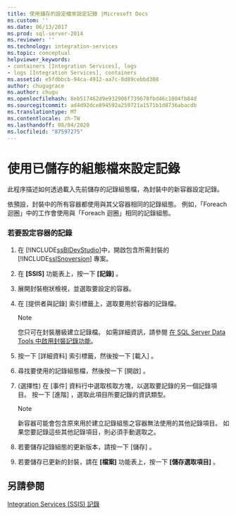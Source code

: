 ```yaml
---
title: 使用儲存的設定檔來設定記錄 |Microsoft Docs
ms.custom: ''
ms.date: 06/13/2017
ms.prod: sql-server-2014
ms.reviewer: ''
ms.technology: integration-services
ms.topic: conceptual
helpviewer_keywords:
- containers [Integration Services], logs
- logs [Integration Services], containers
ms.assetid: e5fdbbcb-94ca-4912-aa7c-0d89cebbd308
author: chugugrace
ms.author: chugu
ms.openlocfilehash: 8eb517462d9e932906f739678fbd46c1004fb84d
ms.sourcegitcommit: ad4d92dce894592a259721a1571b1d8736abacdb
ms.translationtype: MT
ms.contentlocale: zh-TW
ms.lasthandoff: 08/04/2020
ms.locfileid: "87597275"
---
```

# <a name="configure-logging-by-using-a-saved-configuration-file"></a>使用已儲存的組態檔來設定記錄
  此程序描述如何透過載入先前儲存的記錄組態檔，為封裝中的新容器設定記錄。  
  
 依預設，封裝中的所有容器都使用與其父容器相同的記錄組態。 例如，「Foreach 迴圈」中的工作會使用與「Foreach 迴圈」相同的記錄組態。  
  
### <a name="to-configure-logging-for-a-container"></a>若要設定容器的記錄  
  
1.  在 [!INCLUDE[ssBIDevStudio](../includes/ssbidevstudio-md.md)]中，開啟包含所需封裝的 [!INCLUDE[ssISnoversion](../includes/ssisnoversion-md.md)] 專案。  
  
2.  在 **[SSIS]** 功能表上，按一下 **[記錄]** 。  
  
3.  展開封裝樹狀檢視，並選取要設定的容器。  
  
4.  在 [提供者與記錄]  索引標籤上，選取要用於容器的記錄檔。  
  
    > [!NOTE]  
    >  您只可在封裝層級建立記錄檔。 如需詳細資訊，請參閱 [在 SQL Server Data Tools 中啟用封裝記錄功能](../../2014/integration-services/enable-package-logging-in-sql-server-data-tools.md)。  
  
5.  按一下 [詳細資料]  索引標籤，然後按一下 [載入]  。  
  
6.  尋找要使用的記錄組態檔，然後按一下 [開啟]  。  
  
7.  (選擇性) 在 [事件]  資料行中選取核取方塊，以選取要記錄的另一個記錄項目。 按一下 [進階]  ，選取此項目所要記錄的資訊類型。  
  
    > [!NOTE]  
    >  新容器可能會包含原來用於建立記錄組態之容器無法使用的其他記錄項目。 如果您要記錄這些其他記錄項目，則必須手動選取之。  
  
8.  若要儲存記錄組態的更新版本，請按一下 [儲存]  。  
  
9. 若要儲存已更新的封裝，請在 **[檔案]** 功能表上，按一下 **[儲存選取項目]** 。  
  
## <a name="see-also"></a>另請參閱  
 [Integration Services &#40;SSIS&#41; 記錄](performance/integration-services-ssis-logging.md)  
  
  
